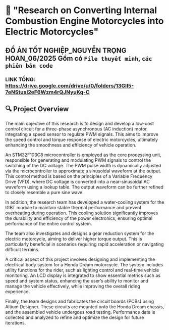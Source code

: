 # 🔧 "Research on Converting Internal Combustion Engine Motorcycles into Electric Motorcycles"
## ĐỒ ÁN TỐT NGHIỆP_NGUYỄN TRỌNG HOAN_06/2025 Gồm có `File thuyết minh`, `các phiên bản code`

### LINK TỔNG: https://drive.google.com/drive/u/0/folders/13GII5-7eNStuxl2eF6Wzm4rQJNyuKq-C

## 🔍 Project Overview 
The main objective of this research is to design and develop a low-cost control circuit for a three-phase asynchronous (AC induction) motor, integrating a speed sensor to regulate PWM signals. This aims to improve the speed control and torque response of electric motorcycles, ultimately enhancing the smoothness and efficiency of vehicle operation.

An STM32F103C8 microcontroller is employed as the core processing unit, responsible for generating and modulating PWM signals to control the switching of the DC voltage. The PWM pulse width is dynamically adjusted via the microcontroller to approximate a sinusoidal waveform at the output. This control method is based on the principles of a Variable Frequency Drive (VFD), where DC voltage is converted into a near-sinusoidal AC waveform using a lookup table. The output waveform can be further refined to closely resemble a pure sine wave.

In addition, the research team has developed a water-cooling system for the IGBT module to maintain stable thermal performance and prevent overheating during operation. This cooling solution significantly improves the durability and efficiency of the power electronics, ensuring optimal performance of the entire control system.

The team also investigates and designs a gear reduction system for the electric motorcycle, aiming to deliver higher torque output. This is particularly beneficial in scenarios requiring rapid acceleration or navigating difficult terrains.

A critical aspect of this project involves designing and implementing the electrical body system for a Honda Dream motorcycle. The system includes utility functions for the rider, such as lighting control and real-time vehicle monitoring. An LCD display is integrated to show essential metrics such as speed and system status, enhancing the user’s ability to monitor and manage the vehicle effectively, while improving the overall riding experience.

Finally, the team designs and fabricates the circuit boards (PCBs) using Altium Designer. These circuits are mounted onto the Honda Dream chassis, and the assembled vehicle undergoes road testing. Performance data is collected and analyzed to refine and optimize the design for future iterations.
